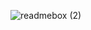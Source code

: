 ![readmebox (2)](https://github.com/ArtaHendraa/ArtaHendraa/assets/114238949/95bf75f3-6e96-474d-a8f9-173bf0bad0db)
